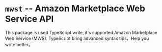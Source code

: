 # `mwst` -- Amazon Marketplace Web Service API

This package is used TypeScript write, it's supported Amazon Marketplace Web Service (MWS).
TypeScript bring advanced syntax tips，Help you write better。

